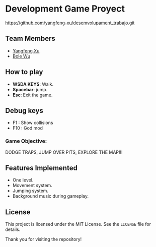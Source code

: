 # Development Game Proyect

https://github.com/yangfeng-xu/desemvolupament_trabajo.git

## Team Members

- [Yangfeng Xu](https://github.com/yangfeng-xu)
- [Bole Wu](https://github.com/Bole05)

## How to play

- **WSDA KEYS**: Walk.
- **Spacebar**: jump.
- **Esc**: Exit the game.

## Debug keys

- F1 : Show collisions
- F10 : God mod

### Game Objective:
DODGE TRAPS, JUMP OVER PITS, EXPLORE THE MAP!!!

## Features Implemented

- One level.
- Movement system.
- Jumping system.
- Background music during gameplay.

## License

This project is licensed under the MIT License. See the `LICENSE` file for details.

Thank you for visiting the repository!
